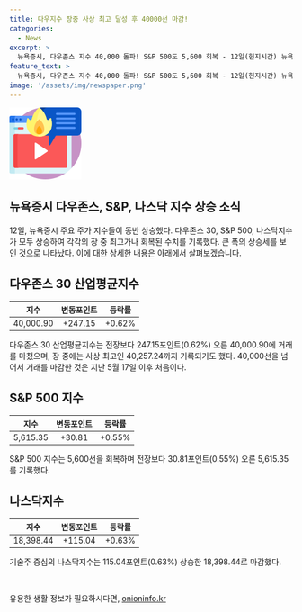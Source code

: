```yaml
---
title: 다우지수 장중 사상 최고 달성 후 40000선 마감!
categories:
  - News
excerpt: >
  뉴욕증시, 다우존스 지수 40,000 돌파! S&P 500도 5,600 회복 - 12일(현지시간) 뉴욕증시에서 다우존스 지수가 247.15포인트(0.62%) 상승한 40,000.90에 마감했으며, S&P 500 지수도 30.81포인트(0.55%) 오른 5,615.35를 기록했다. 나스닥지수는 115.04포인트(0.63%) 상승한 18,398.44로 마감했다. 다우지수가 40,000선을 돌파하고 S&P 500지수가 5,600선을 회복함에 따라 뉴욕증시가 호황을 이어가고 있다.
feature_text: >
  뉴욕증시, 다우존스 지수 40,000 돌파! S&P 500도 5,600 회복 - 12일(현지시간) 뉴욕증시에서 다우존스 지수가 247.15포인트(0.62%) 상승한 40,000.90에 마감했으며, S&P 500 지수도 30.81포인트(0.55%) 오른 5,615.35를 기록했다. 나스닥지수는 115.04포인트(0.63%) 상승한 18,398.44로 마감했다. 다우지수가 40,000선을 돌파하고 S&P 500지수가 5,600선을 회복함에 따라 뉴욕증시가 호황을 이어가고 있다.
image: '/assets/img/newspaper.png'
---
```


<p><img src="/assets/img/news.png" alt="rentncar 속보" /></p>

<h2 data-ke-size="size26">뉴욕증시 다우존스, S&P, 나스닥 지수 상승 소식</h2>

<p data-ke-size="size16">12일, 뉴욕증시 주요 주가 지수들이 동반 상승했다. 다우존스 30, S&P 500, 나스닥지수가 모두 상승하여 각각의 장 중 최고가나 회복된 수치를 기록했다. 큰 폭의 상승세를 보인 것으로 나타났다. 이에 대한 상세한 내용은 아래에서 살펴보겠습니다.</p>

<h2 data-ke-size="size24">다우존스 30 산업평균지수</h2>

<table>
    <thead>
        <tr>
            <th style="text-align: center;">지수</th>
            <th style="text-align: center;">변동포인트</th>
            <th style="text-align: center;">등락률</th>
        </tr>
    </thead>
    <tbody>
        <tr>
            <td style="text-align: center;">40,000.90</td>
            <td style="text-align: center;">+247.15</td>
            <td style="text-align: center;">+0.62%</td>
        </tr>
    </tbody>
</table>

<p data-ke-size="size16">다우존스 30 산업평균지수는 전장보다 247.15포인트(0.62%) 오른 40,000.90에 거래를 마쳤으며, 장 중에는 사상 최고인 40,257.24까지 기록되기도 했다. 40,000선을 넘어서 거래를 마감한 것은 지난 5월 17일 이후 처음이다.</p>

<h2 data-ke-size="size24">S&P 500 지수</h2>

<table>
    <thead>
        <tr>
            <th style="text-align: center;">지수</th>
            <th style="text-align: center;">변동포인트</th>
            <th style="text-align: center;">등락률</th>
        </tr>
    </thead>
    <tbody>
        <tr>
            <td style="text-align: center;">5,615.35</td>
            <td style="text-align: center;">+30.81</td>
            <td style="text-align: center;">+0.55%</td>
        </tr>
    </tbody>
</table>

<p data-ke-size="size16">S&P 500 지수는 5,600선을 회복하며 전장보다 30.81포인트(0.55%) 오른 5,615.35를 기록했다.</p>

<h2 data-ke-size="size24">나스닥지수</h2>

<table>
    <thead>
        <tr>
            <th style="text-align: center;">지수</th>
            <th style="text-align: center;">변동포인트</th>
            <th style="text-align: center;">등락률</th>
        </tr>
    </thead>
    <tbody>
        <tr>
            <td style="text-align: center;">18,398.44</td>
            <td style="text-align: center;">+115.04</td>
            <td style="text-align: center;">+0.63%</td>
        </tr>
    </tbody>
</table>

<p data-ke-size="size16">기술주 중심의 나스닥지수는 115.04포인트(0.63%) 상승한 18,398.44로 마감했다.</p>

<p data-ke-size="size16">&nbsp;</p>
유용한 생활 정보가 필요하시다면, <a href="https://onioninfo.kr" rel="dofollow">onioninfo.kr</a>



